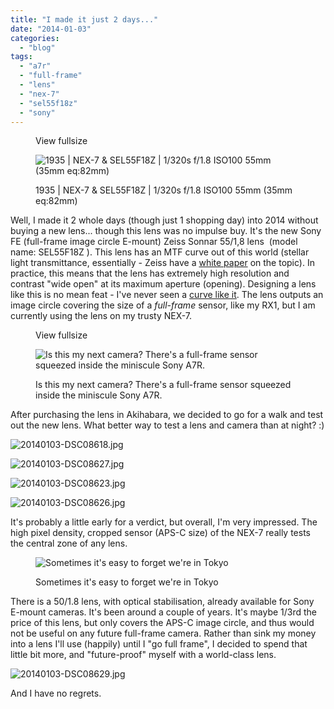```yaml
---
title: "I made it just 2 days..."
date: "2014-01-03"
categories: 
  - "blog"
tags: 
  - "a7r"
  - "full-frame"
  - "lens"
  - "nex-7"
  - "sel55f18z"
  - "sony"
---
```


<figure>

View fullsize

![1935 | NEX-7 &amp; SEL55F18Z |&nbsp;1/320s f/1.8 ISO100 55mm (35mm eq:82mm)&nbsp;](/assets/images/e6c59-image-asset.jpeg)

<figcaption>



1935 | NEX-7 & SEL55F18Z | 1/320s f/1.8 ISO100 55mm (35mm eq:82mm) 





</figcaption>



</figure>

Well, I made it 2 whole days (though just 1 shopping day) into 2014 without buying a new lens... though this lens was no impulse buy. It's the new Sony FE (full-frame image circle E-mount) Zeiss Sonnar 55/1,8 lens  (model name: SEL55F18Z ). This lens has an MTF curve out of this world (stellar light transmittance, essentially - Zeiss have a [white paper](http://www.zeiss.co.uk/C12567A8003B8B6F/EmbedTitelIntern/CLN_30_MTF_en/$File/CLN_MTF_Kurven_EN.pdf) on the topic). In practice, this means that the lens has extremely high resolution and contrast "wide open" at its maximum aperture (opening). Designing a lens like this is no mean feat - I've never seen a [curve like it](http://goo.gl/2VopRc). The lens outputs an image circle covering the size of a _full-frame_ sensor, like my RX1, but I am currently using the lens on my trusty NEX-7.

<figure>

View fullsize

![Is this my next camera? There's a full-frame sensor squeezed inside the miniscule Sony A7R.](/assets/images/76b6c-image-asset.jpeg)

<figcaption>



Is this my next camera? There's a full-frame sensor squeezed inside the miniscule Sony A7R.





</figcaption>



</figure>

After purchasing the lens in Akihabara, we decided to go for a walk and test out the new lens. What better way to test a lens and camera than at night? :)

![20140103-DSC08618.jpg](/assets/images/45718-20140103-dsc08618.jpg)

![20140103-DSC08627.jpg](/assets/images/9d35a-20140103-dsc08627.jpg)

![20140103-DSC08623.jpg](/assets/images/b702e-20140103-dsc08623.jpg)

![20140103-DSC08626.jpg](/assets/images/73646-20140103-dsc08626.jpg)

It's probably a little early for a verdict, but overall, I'm very impressed. The high pixel density, cropped sensor (APS-C size) of the NEX-7 really tests the central zone of any lens.

<figure>

![Sometimes it's easy to forget we're in Tokyo](/assets/images/8015f-20140103-dsc08628.jpg)

<figcaption>



Sometimes it's easy to forget we're in Tokyo





</figcaption>



</figure>

There is a 50/1.8 lens, with optical stabilisation, already available for Sony E-mount cameras. It's been around a couple of years. It's maybe 1/3rd the price of this lens, but only covers the APS-C image circle, and thus would not be useful on any future full-frame camera. Rather than sink my money into a lens I'll use (happily) until I "go full frame", I decided to spend that little bit more, and "future-proof" myself with a world-class lens. 

![20140103-DSC08629.jpg](/assets/images/b7333-20140103-dsc08629.jpg)

And I have no regrets.
